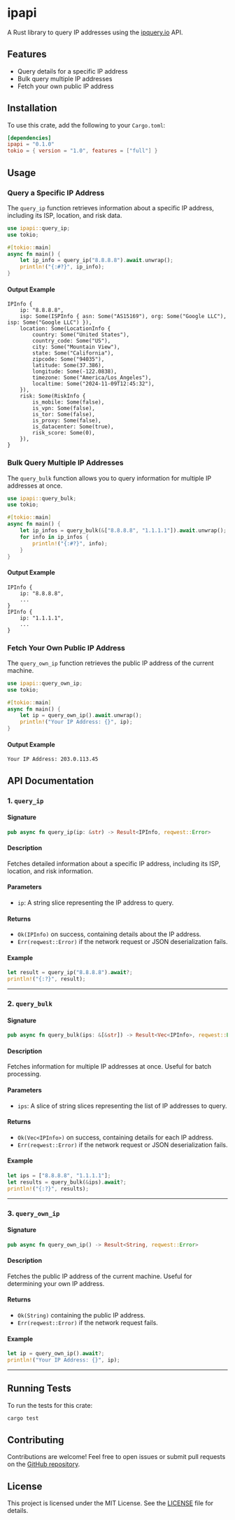 # ipapi

A Rust library to query IP addresses using the [ipquery.io](https://ipquery.io) API.

## Features

- Query details for a specific IP address
- Bulk query multiple IP addresses
- Fetch your own public IP address

## Installation

To use this crate, add the following to your `Cargo.toml`:

```toml
[dependencies]
ipapi = "0.1.0"
tokio = { version = "1.0", features = ["full"] }
```

## Usage

### Query a Specific IP Address

The `query_ip` function retrieves information about a specific IP address, including its ISP, location, and risk data.

```rust
use ipapi::query_ip;
use tokio;

#[tokio::main]
async fn main() {
    let ip_info = query_ip("8.8.8.8").await.unwrap();
    println!("{:#?}", ip_info);
}
```

#### Output Example
```plaintext
IPInfo {
    ip: "8.8.8.8",
    isp: Some(ISPInfo { asn: Some("AS15169"), org: Some("Google LLC"), isp: Some("Google LLC") }),
    location: Some(LocationInfo {
        country: Some("United States"),
        country_code: Some("US"),
        city: Some("Mountain View"),
        state: Some("California"),
        zipcode: Some("94035"),
        latitude: Some(37.386),
        longitude: Some(-122.0838),
        timezone: Some("America/Los_Angeles"),
        localtime: Some("2024-11-09T12:45:32"),
    }),
    risk: Some(RiskInfo {
        is_mobile: Some(false),
        is_vpn: Some(false),
        is_tor: Some(false),
        is_proxy: Some(false),
        is_datacenter: Some(true),
        risk_score: Some(0),
    }),
}
```

### Bulk Query Multiple IP Addresses

The `query_bulk` function allows you to query information for multiple IP addresses at once.

```rust
use ipapi::query_bulk;
use tokio;

#[tokio::main]
async fn main() {
    let ip_infos = query_bulk(&["8.8.8.8", "1.1.1.1"]).await.unwrap();
    for info in ip_infos {
        println!("{:#?}", info);
    }
}
```

#### Output Example
```plaintext
IPInfo {
    ip: "8.8.8.8",
    ...
}
IPInfo {
    ip: "1.1.1.1",
    ...
}
```

### Fetch Your Own Public IP Address

The `query_own_ip` function retrieves the public IP address of the current machine.

```rust
use ipapi::query_own_ip;
use tokio;

#[tokio::main]
async fn main() {
    let ip = query_own_ip().await.unwrap();
    println!("Your IP Address: {}", ip);
}
```

#### Output Example
```plaintext
Your IP Address: 203.0.113.45
```

## API Documentation

### 1. `query_ip`

#### Signature
```rust
pub async fn query_ip(ip: &str) -> Result<IPInfo, reqwest::Error>
```

#### Description
Fetches detailed information about a specific IP address, including its ISP, location, and risk information.

#### Parameters
- `ip`: A string slice representing the IP address to query.

#### Returns
- `Ok(IPInfo)` on success, containing details about the IP address.
- `Err(reqwest::Error)` if the network request or JSON deserialization fails.

#### Example
```rust
let result = query_ip("8.8.8.8").await?;
println!("{:?}", result);
```

---

### 2. `query_bulk`

#### Signature
```rust
pub async fn query_bulk(ips: &[&str]) -> Result<Vec<IPInfo>, reqwest::Error>
```

#### Description
Fetches information for multiple IP addresses at once. Useful for batch processing.

#### Parameters
- `ips`: A slice of string slices representing the list of IP addresses to query.

#### Returns
- `Ok(Vec<IPInfo>)` on success, containing details for each IP address.
- `Err(reqwest::Error)` if the network request or JSON deserialization fails.

#### Example
```rust
let ips = ["8.8.8.8", "1.1.1.1"];
let results = query_bulk(&ips).await?;
println!("{:?}", results);
```

---

### 3. `query_own_ip`

#### Signature
```rust
pub async fn query_own_ip() -> Result<String, reqwest::Error>
```

#### Description
Fetches the public IP address of the current machine. Useful for determining your own IP address.

#### Returns
- `Ok(String)` containing the public IP address.
- `Err(reqwest::Error)` if the network request fails.

#### Example
```rust
let ip = query_own_ip().await?;
println!("Your IP Address: {}", ip);
```

---

## Running Tests

To run the tests for this crate:

```bash
cargo test
```

## Contributing

Contributions are welcome! Feel free to open issues or submit pull requests on the [GitHub repository](https://github.com/ipqwery/ipapi).

## License

This project is licensed under the MIT License. See the [LICENSE](LICENSE) file for details.
